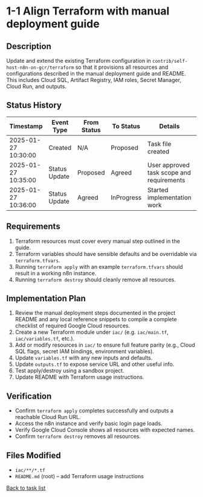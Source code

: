 # 1-1 Align Terraform with manual deployment guide

## Description
Update and extend the existing Terraform configuration in `contrib/self-host-n8n-on-gcr/terraform` so that it provisions all resources and configurations described in the manual deployment guide and README. This includes Cloud SQL, Artifact Registry, IAM roles, Secret Manager, Cloud Run, and outputs.

## Status History
| Timestamp | Event Type | From Status | To Status | Details | User |
|-----------|------------|-------------|-----------|---------|------|
| 2025-01-27 10:30:00 | Created | N/A | Proposed | Task file created | assistant |
| 2025-01-27 10:35:00 | Status Update | Proposed | Agreed | User approved task scope and requirements | assistant |
| 2025-01-27 10:36:00 | Status Update | Agreed | InProgress | Started implementation work | assistant |

## Requirements
1. Terraform resources must cover every manual step outlined in the guide.
2. Terraform variables should have sensible defaults and be overridable via `terraform.tfvars`.
3. Running `terraform apply` with an example `terraform.tfvars` should result in a working n8n instance.
4. Running `terraform destroy` should cleanly remove all resources.

## Implementation Plan
1. Review the manual deployment steps documented in the project README and any local reference snippets to compile a complete checklist of required Google Cloud resources.
2. Create a new Terraform module under `iac/` (e.g. `iac/main.tf`, `iac/variables.tf`, etc.).
3. Add or modify resources in `iac/` to ensure full feature parity (e.g., Cloud SQL flags, secret IAM bindings, environment variables).
4. Update `variables.tf` with any new inputs and defaults.
5. Update `outputs.tf` to expose service URL and other useful info.
6. Test apply/destroy using a sandbox project.
7. Update README with Terraform usage instructions.

## Verification
- Confirm `terraform apply` completes successfully and outputs a reachable Cloud Run URL.
- Access the n8n instance and verify basic login page loads.
- Verify Google Cloud Console shows all resources with expected names.
- Confirm `terraform destroy` removes all resources.

## Files Modified
- `iac/**/*.tf`
- `README.md` (root) – add Terraform usage instructions

[Back to task list](./tasks.md)